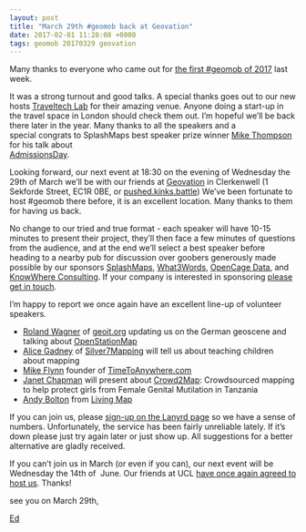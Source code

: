 ```yaml
--- 
layout: post
title: "March 29th #geomob back at Geovation"
date: 2017-02-01 11:28:08 +0000
tags: geomob 20170329 geovation
---
```

Many thanks to everyone who came out for [the first #geomob of 2017](http://geomobldn.org/post/154396358235/first-geomob-of-2017-25th-jan-at-new-venue) last week.

It was a strong turnout and good talks. A special thanks goes out to our new hosts [Traveltech Lab](http://thetrampery.com/workspaces/traveltech-lab/) for their amazing venue. Anyone doing a start-up in the travel space in London should check them out. I’m hopeful we’ll be back there later in the year. Many thanks to all the speakers and a special congrats to SplashMaps best speaker prize winner [Mike Thompson](https://twitter.com/mikejthompson) for his talk about  
[AdmissionsDay](http://admissionsday.co.uk/).

Looking forward, our next event at 18:30 on the evening of Wednesday the 29th of March we’ll be with our friends at [Geovation](https://geovation.uk/hub/) in Clerkenwell (1 Sekforde Street, EC1R 0BE, or [pushed.kinks.battle](http://w3w.co/pushed.kinks.battle)) We’ve been fortunate to host #geomob there before, it is an excellent location. Many thanks to them for having us back.

No change to our tried and true format - each speaker will have 10-15 minutes to present their project, they’ll then face a few minutes of questions from the audience, and at the end we’ll select a best speaker before heading to a nearby pub for discussion over goobers generously made possible by our sponsors [SplashMaps](http://www.splash-maps.com/), [What3Words](http://what3words.com/), [OpenCage Data](https://geocoder.opencagedata.com/), and [KnowWhere Consulting](http://knowwhereconsulting.co.uk/). If your company is interested in sponsoring [please get in touch](http://geomobldn.org/sponsorship).   

I’m happy to report we once again have an excellent line-up of volunteer speakers.

*   [Roland Wagner](http://www.geoiotworld.com/bio/dr-roland-wagner) of [geoit.org](http://geoit.org/) updating us on the German geoscene and talking about [OpenStationMap](http://www.openstationmap.org/#17.91/52.51020/13.43482) 
*   [Alice Gadney](https://twitter.com/Silver7Mapping) of [Silver7Mapping](http://www.silver7mapping.co.uk/) will tell us about teaching children about mapping
*   [Mike Flynn](https://www.linkedin.com/in/mi5ke/) founder of [TimeToAnywhere.com](https://timetoanywhere.com/)
*   [Janet Chapman](https://twitter.com/jachapman82) will present about [Crowd2Map](https://crowd2map.wordpress.com/): Crowdsourced mapping to help protect girls from Female Genital Mutilation in Tanzania
*   [Andy Bolton](https://www.linkedin.com/in/andy-bolton-97b449104/) from [Living Map](https://livingmap.com/)

If you can join us, please [sign-up on the Lanyrd page](http://lanyrd.com/2017/geomob-march/) so we have a sense of numbers. Unfortunately, the service has been fairly unreliable lately. If it’s down please just try again later or just show up. All suggestions for a better alternative are gladly received. 

If you can’t join us in March (or even if you can), our next event will be Wednesday the 14th of  June. Our friends at UCL [have once again agreed to host us](http://lanyrd.com/2017/geomob-june/). Thanks!

see you on March 29th,

[Ed](https://twitter.com/freyfogle)
